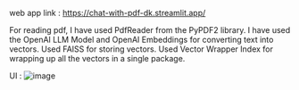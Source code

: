 web app link : https://chat-with-pdf-dk.streamlit.app/

For reading pdf, I have used PdfReader from the PyPDF2 library.
I have used the OpenAI LLM Model and OpenAI Embeddings for converting text into vectors.
Used FAISS for storing vectors.
Used Vector Wrapper Index for wrapping up all the vectors in a single package.


UI : 
![image](https://github.com/dheeraj9599/Chat-with-Pdf/assets/92773853/bef8d0fc-8e77-452a-9496-861d62216596)
